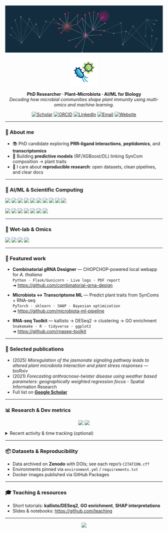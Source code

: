 <!-- ====== HEADER BANNER ====== -->
<p align="center">
  <!-- soft wave banner -->
  <img src="original-43d15e7c78f7b3b5d8c28f01654149fc-ezgif.com-crop.gif" alt="header"/>
</p>

<p align="center">
  <img src="12034706.gif" width="90" alt="bacteria icon" />
</p>

<p align="center">
  <b>PhD Researcher · Plant–Microbiota · AI/ML for Biology</b><br/>
  <i>Decoding how microbial communities shape plant immunity using multi-omics and machine learning.</i>
</p>

<p align="center">
  <!-- quick links -->
  <a href="https://scholar.google.com/citations?user=YOURID"><img alt="Scholar"
    src="https://img.shields.io/badge/Google%20Scholar-4285F4?logo=google-scholar&logoColor=white"></a>
  <a href="https://orcid.org/YOURORCID"><img alt="ORCID"
    src="https://img.shields.io/badge/ORCID-A6CE39?logo=orcid&logoColor=white"></a>
  <a href="https://www.linkedin.com/in/your-username"><img alt="LinkedIn"
    src="https://img.shields.io/badge/LinkedIn-0A66C2?logo=linkedin&logoColor=white"></a>
  <a href="mailto:you@uni.edu"><img alt="Email"
    src="https://img.shields.io/badge/Email-181717?logo=gmail&logoColor=white"></a>
  <a href="https://your-lab-or-site.example.com"><img alt="Website"
    src="https://img.shields.io/badge/Website-000000?logo=vercel&logoColor=white"></a>
</p>

---

### 🔬 About me
- 📚 PhD candidate exploring **PRR–ligand interactions**, **peptidomics**, and **transcriptomics**  
- 🤖 Building **predictive models** (RF/XGBoost/DL) linking SynCom composition → plant traits  
- 🧰 I care about **reproducible research**: open datasets, clean pipelines, and clear docs

---

### 🧠 AI/ML & Scientific Computing
<p>
  <!-- AI frameworks -->
  <img src="https://img.shields.io/badge/TensorFlow-FF6F00?logo=tensorflow&logoColor=white" />
  <img src="https://img.shields.io/badge/Keras-D00000?logo=keras&logoColor=white" />
  <img src="https://img.shields.io/badge/PyTorch-EE4C2C?logo=pytorch&logoColor=white" />
  <img src="https://img.shields.io/badge/scikit--learn-F7931E?logo=scikitlearn&logoColor=white" />
  <img src="https://img.shields.io/badge/XGBoost-004088?logo=xgboost&logoColor=white" />
  <img src="https://img.shields.io/badge/SHAP-802A90?logo=shap&logoColor=white" />
  <img src="https://img.shields.io/badge/NumPy-013243?logo=numpy&logoColor=white" />
  <img src="https://img.shields.io/badge/Pandas-150458?logo=pandas&logoColor=white" />
  <img src="https://img.shields.io/badge/Matplotlib-11557C?logo=matplotlib&logoColor=white" />
  <img src="https://img.shields.io/badge/Seaborn-4C9A2A?logo=python&logoColor=white" />
</p>

<p>
  <!-- languages / tooling -->
  <img src="https://img.shields.io/badge/Python-3776AB?logo=python&logoColor=white" />
  <img src="https://img.shields.io/badge/R-276DC3?logo=r&logoColor=white" />
  <img src="https://img.shields.io/badge/Bash-4EAA25?logo=gnubash&logoColor=white" />
  <img src="https://img.shields.io/badge/Docker-2496ED?logo=docker&logoColor=white" />
  <img src="https://img.shields.io/badge/Git-F05032?logo=git&logoColor=white" />
  <img src="https://img.shields.io/badge/Conda-44A833?logo=anaconda&logoColor=white" />
  <img src="https://img.shields.io/badge/LaTeX-008080?logo=latex&logoColor=white" />
</p>

---

### 🧪 Wet-lab & Omics
<p>
  <img src="https://img.shields.io/badge/Peptidomics-6C63FF" />
  <img src="https://img.shields.io/badge/RNA--seq-1F8ACB" />
  <img src="https://img.shields.io/badge/PRR%20signaling-8A2BE2" />
  <img src="https://img.shields.io/badge/SynCom%20design-FF8C00" />
</p>

---

### 📌 Featured work
- **Combinatorial gRNA Designer** — CHOPCHOP-powered local webapp for *A. thaliana*  
  `Python · Flask/Gunicorn · Live logs · PDF report`  
  ➜ https://github.com/combinatorial-grna-design

- **Microbiota ↔ Transcriptome ML** — Predict plant traits from SynComs + RNA-seq  
  `PyTorch · sklearn · SHAP · Bayesian optimization`  
  ➜ https://github.com/microbiota-ml-pipeline

- **RNA-seq Toolkit** — kallisto → DESeq2 → clustering → GO enrichment  
  `Snakemake · R · tidyverse · ggplot2`  
  ➜ https://github.com/rnaseq-toolkit

---

### 📝 Selected publications
- (2025) *Misregulation of the jasmonate signaling pathway leads to altered plant microbiota interaction and plant stress responses* — bioRxiv  
- (2021) *Forecasting anthracnose-twister disease using weather based parameters: geographically weighted regression focus* - Spatial Information Research
- Full list on **[Google Scholar](https://scholar.google.com/citations?user=EfU1b5UAAAAJ&hl=en)**

---

### 📊 Research & Dev metrics
<p align="center">
  <!-- GitHub profile stats -->
  <img src="https://github-readme-stats.vercel.app/api?username=migzisip&show_icons=true&hide_title=true&theme=tokyonight" height="150" />
  <img src="https://github-readme-stats.vercel.app/api/top-langs/?username=migzisip&layout=compact&theme=tokyonight" height="150" />
</p>

<details>
<summary>Recent activity & time tracking (optional)</summary>

- Add **WakaTime** or **GitHub Activity** widgets if you use them.  
- Example (replace with your usernames/tokens):
  
  `![Wakatime](https://github-readme-stats.vercel.app/api/wakatime?username=yourhandle&theme=tokyonight)`
</details>

---

### 📦 Datasets & Reproducibility
- Data archived on **Zenodo** with DOIs; see each repo’s `CITATION.cff`  
- Environments pinned via `environment.yml` / `requirements.txt`  
- Docker images published via GitHub Packages

---

### 🎓 Teaching & resources
- Short tutorials: **kallisto/DESeq2**, **GO enrichment**, **SHAP interpretations**  
- Slides & notebooks: https://github.com/teaching

---

<p align="center">
  <img src="https://capsule-render.vercel.app/api?type=waving&color=0:91EAE4,50:86A8E7,100:7F7FD5&height=120&section=footer"/>
</p>
